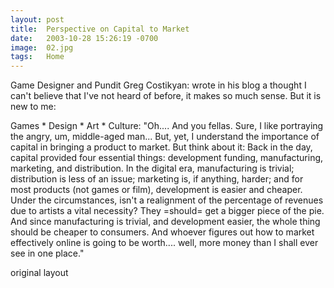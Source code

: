 ```yaml
---
layout: post
title:  Perspective on Capital to Market
date:   2003-10-28 15:26:19 -0700
image:  02.jpg
tags:   Home
---
```


Game Designer and Pundit Greg Costikyan: wrote in his blog a thought I can't believe that I've not heard of before, it makes so much sense. But it is new to me:

Games * Design * Art * Culture: "Oh.... And you fellas. Sure, I like portraying the angry, um, middle-aged man... But, yet, I understand the importance of capital in bringing a product to market. But think about it: Back in the day, capital provided four essential things: development funding, manufacturing, marketing, and distribution. In the digital era, manufacturing is trivial; distribution is less of an issue; marketing is, if anything, harder; and for most products (not games or film), development is easier and cheaper. Under the circumstances, isn't a realignment of the percentage of revenues due to artists a vital necessity? They =should= get a bigger piece of the pie. And since manufacturing is trivial, and development easier, the whole thing should be cheaper to consumers.
And whoever figures out how to market effectively online is going to be worth.... well, more money than I shall ever see in one place."

original layout